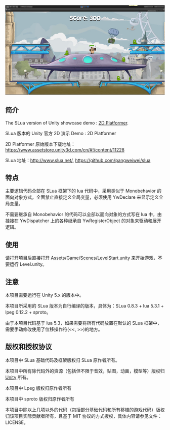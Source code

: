 ![Screenshot of example](Screenshot.jpg)

## 简介
The SLua version of Unity showcase demo : [2D Platformer](https://www.assetstore.unity3d.com/cn/#!/content/11228).

SLua 版本的 Unity 官方 2D 演示 Demo : 2D Platformer

2D Platformer 原始版本下载地址：https://www.assetstore.unity3d.com/cn/#!/content/11228

SLua 地址：http://www.slua.net/, https://github.com/pangweiwei/slua

## 特点
主要逻辑代码全部在 SLua 框架下的 lua 代码中，采用类似于 Monobehavior 的面向对象方式，全面禁止直接定义全局变量，必须使用 YwDeclare 来显示定义全局变量。

不需要继承自 Monobehavior 的代码可以全部以面向对象的方式写在 lua 中，由挂接在 YwDispatcher 上的各种继承自 YwRegisterObject 的对象来驱动和展开逻辑。

## 使用
请打开项目后直接打开 Assets/Game/Scenes/LevelStart.unity 来开始游戏，不要运行 Level.unity。

## 注意
本项目需要运行在 Unity 5.x 的版本中。

本项目所采用的 SLua 版本为自行编译的版本，具体为：SLua 0.8.3 + lua 5.3.1 + lpeg 0.12.2 + sproto。

由于本项目代码基于 lua 5.3，如果需要将所有代码放置在默认的 SLua 框架中，需要手动修改使用了位移操作符(<<, >>)的地方。

## 版权和授权协议
本项目中 SLua 基础代码及框架版权归 SLua 原作者所有。

本项目中所有除代码外的资源（包括但不限于音效，贴图，动画，模型等）版权归 [Unity](http://www.unity3d.com/) 所有。

本项目中 Lpeg 版权归原作者所有

本项目中 sproto 版权归原作者所有

本项目中除以上几项以外的代码（包括部分基础代码和所有移植的游戏代码）版权归该项目实际贡献者所有，且基于 MIT 协议的方式授权，具体内容请参见文件：LICENSE。
